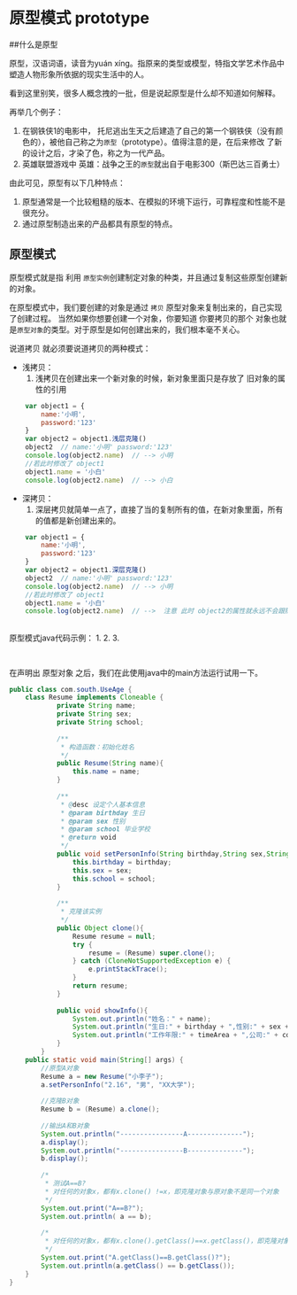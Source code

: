 # 原型模式 prototype

##什么是原型

原型，汉语词语，读音为yuán xíng。指原来的类型或模型，特指文学艺术作品中塑造人物形象所依据的现实生活中的人。

看到这里别笑，很多人概念拽的一批，但是说起原型是什么却不知道如何解释。

再举几个例子：

1. 在钢铁侠1的电影中， 托尼逃出生天之后建造了自己的第一个钢铁侠（没有颜色的），被他自己称之为`原型`（prototype）。值得注意的是，在后来修改
了新的设计之后，才染了色，称之为一代产品。	
2. 英雄联盟游戏中 英雄：战争之王的`原型`就出自于电影300（斯巴达三百勇士）

由此可见，原型有以下几种特点：

1. 原型通常是一个比较粗糙的版本、在模拟的环境下运行，可靠程度和性能不是很充分。
2. 通过原型制造出来的产品都具有原型的特点。

## 原型模式
原型模式就是指 利用 `原型实例`创建制定对象的种类，并且通过复制这些原型创建新的对象。

在原型模式中，我们要创建的对象是通过 `拷贝` 原型对象来复制出来的，自己实现了创建过程。 当然如果你想要创建一个对象，你要知道 你要拷贝的那个
对象也就是`原型对象`的类型。对于原型是如何创建出来的，我们根本毫不关心。

说道拷贝 就必须要说道拷贝的两种模式：
* 浅拷贝：
	1. 浅拷贝在创建出来一个新对象的时候，新对象里面只是存放了 旧对象的属性的引用
		
```javascript
	var object1 = {
		name:'小明',
		password:'123'
	}
	var object2 = object1.浅层克隆()
	object2  // name:'小明' password:'123'
	console.log(object2.name)  // --> 小明
	//若此时修改了 object1
	object1.name = '小白'
	console.log(object2.name)  // --> 小白
```
* 深拷贝：
	1. 深层拷贝就简单一点了，直接了当的复制所有的值，在新对象里面，所有的值都是新创建出来的。 
```javascript
	var object1 = {
		name:'小明',
		password:'123'
	}
	var object2 = object1.深层克隆()
	object2  // name:'小明' password:'123'
	console.log(object2.name)  // --> 小明
	//若此时修改了 object1
	object1.name = '小白'
	console.log(object2.name)  // -->  注意 此时 object2的属性就永远不会跟随变化了。
```
## 


原型模式java代码示例：
1. 
2. 
3. 
```java
	
```
在声明出 原型对象 之后，我们在此使用java中的main方法运行试用一下。
```java
public class com.south.UseAge {
	class Resume implements Cloneable {
    	    private String name;
    	    private String sex;
    	    private String school;
    	    
    	    /**
    	     * 构造函数：初始化姓名
    	     */
    	    public Resume(String name){
    	        this.name = name;
    	    }
    	    
    	    /**
    	     * @desc 设定个人基本信息
    	     * @param birthday 生日
    	     * @param sex 性别
    	     * @param school 毕业学校
    	     * @return void
    	     */
    	    public void setPersonInfo(String birthday,String sex,String school){
    	        this.birthday = birthday;
    	        this.sex = sex;
    	        this.school = school;
    	    }
    	    
    	    /**
    	     * 克隆该实例
    	     */
    	    public Object clone(){
    	        Resume resume = null;
    	        try {
    	            resume = (Resume) super.clone();
    	        } catch (CloneNotSupportedException e) {
    	            e.printStackTrace();
    	        }
    	        return resume;
    	    }
    	    
    	    public void showInfo(){
    	        System.out.println("姓名：" + name);
    	        System.out.println("生日:" + birthday + ",性别:" + sex + ",毕业学校：" + school);
    	        System.out.println("工作年限:" + timeArea + ",公司:" + company);
    	    }	
    	}
    public static void main(String[] args) {
        //原型A对象
        Resume a = new Resume("小李子");
        a.setPersonInfo("2.16", "男", "XX大学");
        
        //克隆B对象
        Resume b = (Resume) a.clone();
        
        //输出A和B对象
        System.out.println("----------------A--------------");
        a.display();
        System.out.println("----------------B--------------");
        b.display();
        
        /*
         * 测试A==B?
         * 对任何的对象x，都有x.clone() !=x，即克隆对象与原对象不是同一个对象
         */
        System.out.print("A==B?");
        System.out.println( a == b);
        
        /*
         * 对任何的对象x，都有x.clone().getClass()==x.getClass()，即克隆对象与原对象的类型一样。
         */
        System.out.print("A.getClass()==B.getClass()?");
        System.out.println(a.getClass() == b.getClass());
    }
}
```
